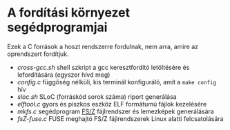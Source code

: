 A fordítási környezet segédprogramjai
=====================================

Ezek a C források a hoszt rendszerre fordulnak, nem arra, amire az oprendszert fordítjuk.

- *cross-gcc.sh* shell szkript a gcc keresztfordító letöltésére és lefordítására (egyszer hívd meg)
- *config.c* függőség nélküli, kis terminál konfiguráló, amit a `make config` hív
- *sloc.sh* SLoC (forráskód sorok száma) riport generálása
- *elftool.c* gyors és piszkos eszköz ELF formátumú fájlok kezelésére
- *mkfs.c* segédprogram [FS/Z](https://gitlab.com/bztsrc/osz/blob/master/docs/fs.md) fájlrendszer és lemezképek generálására
- *fsZ-fuse.c* FUSE meghajtó FS/Z fájlrendszerek Linux alatti felcsatolására

